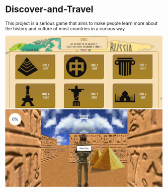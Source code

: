 # Discover-and-Travel

This project is a serious game that aims to make people learn more about the history and culture of most countries in a curious way

<img src="tuto img/01.jpg" width=500>

<img src="tuto img/03.jpg" width=500>
